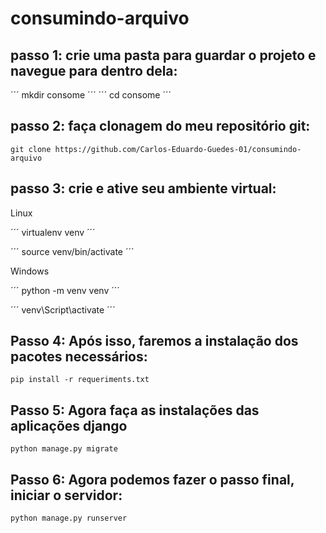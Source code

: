 # consumindo-arquivo

## passo 1: crie uma pasta para guardar o projeto e navegue para dentro dela:

´´´
mkdir consome
´´´
´´´
cd consome
´´´
## passo 2: faça clonagem do meu repositório git:

```
git clone https://github.com/Carlos-Eduardo-Guedes-01/consumindo-arquivo
```

## passo 3: crie e ative seu ambiente virtual:
Linux

´´´
virtualenv venv
´´´

´´´
source venv/bin/activate
´´´

Windows

´´´
python -m venv venv
´´´

´´´
venv\Script\activate
´´´

## Passo 4: Após isso, faremos a instalação dos pacotes necessários:

```
pip install -r requeriments.txt
```

## Passo 5: Agora faça as instalações das aplicações django

```
python manage.py migrate
```

## Passo 6: Agora podemos fazer o passo final, iniciar o servidor:

```
python manage.py runserver
```
